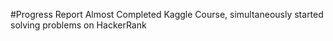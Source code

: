#Progress Report
 Almost Completed Kaggle Course, simultaneously started solving problems on HackerRank
